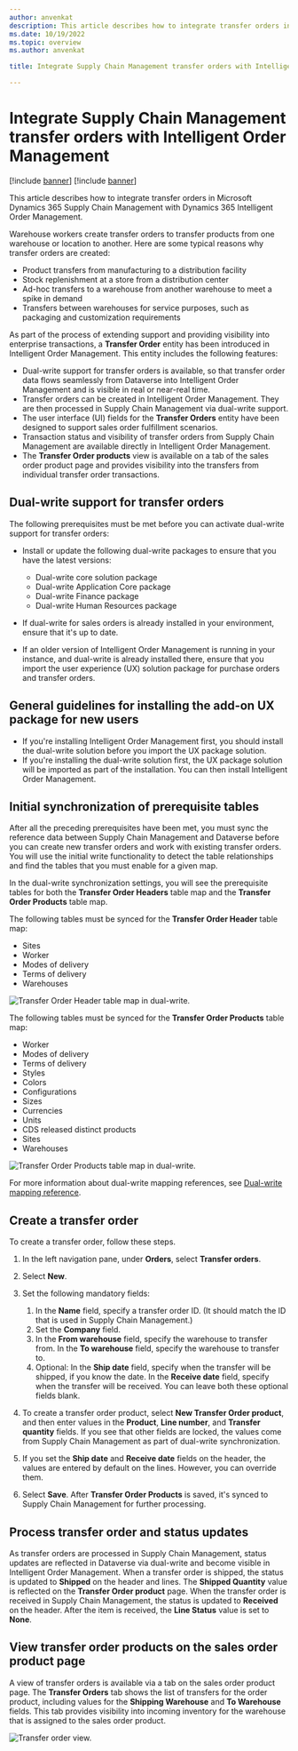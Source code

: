 ```yaml
---
author: anvenkat
description: This article describes how to integrate transfer orders in Microsoft Dynamics 365 Supply Chain Management with Dynamics 365 Intelligent Order Management.
ms.date: 10/19/2022
ms.topic: overview
ms.author: anvenkat

title: Integrate Supply Chain Management transfer orders with Intelligent Order Management

---
```


# Integrate Supply Chain Management transfer orders with Intelligent Order Management

[!include [banner](includes/banner.md)]
[!include [banner](includes/preview-banner.md)]

This article describes how to integrate transfer orders in Microsoft Dynamics 365 Supply Chain Management with Dynamics 365 Intelligent Order Management.

Warehouse workers create transfer orders to transfer products from one warehouse or location to another. Here are some typical reasons why transfer orders are created:

- Product transfers from manufacturing to a distribution facility
- Stock replenishment at a store from a distribution center
- Ad-hoc transfers to a warehouse from another warehouse to meet a spike in demand
- Transfers between warehouses for service purposes, such as packaging and customization requirements

As part of the process of extending support and providing visibility into enterprise transactions, a **Transfer Order** entity has been introduced in Intelligent Order Management. This entity includes the following features:

- Dual-write support for transfer orders is available, so that transfer order data flows seamlessly from Dataverse into Intelligent Order Management and is visible in real or near-real time.
- Transfer orders can be created in Intelligent Order Management. They are then processed in Supply Chain Management via dual-write support.
- The user interface (UI) fields for the **Transfer Orders** entity have been designed to support sales order fulfillment scenarios.
- Transaction status and visibility of transfer orders from Supply Chain Management are available directly in Intelligent Order Management.
- The **Transfer Order products** view is available on a tab of the sales order product page and provides visibility into the transfers from individual transfer order transactions.

## Dual-write support for transfer orders

The following prerequisites must be met before you can activate dual-write support for transfer orders:

- Install or update the following dual-write packages to ensure that you have the latest versions:

    - Dual-write core solution package
    - Dual-write Application Core package
    - Dual-write Finance package
    - Dual-write Human Resources package

- If dual-write for sales orders is already installed in your environment, ensure that it's up to date.
- If an older version of Intelligent Order Management is running in your instance, and dual-write is already installed there, ensure that you import the user experience (UX) solution package for purchase orders and transfer orders.

## General guidelines for installing the add-on UX package for new users

- If you're installing Intelligent Order Management first, you should install the dual-write solution before you import the UX package solution.
- If you're installing the dual-write solution first, the UX package solution will be imported as part of the installation. You can then install Intelligent Order Management.

## Initial synchronization of prerequisite tables

After all the preceding prerequisites have been met, you must sync the reference data between Supply Chain Management and Dataverse before you can create new transfer orders and work with existing transfer orders. You will use the initial write functionality to detect the table relationships and find the tables that you must enable for a given map.

In the dual-write synchronization settings, you will see the prerequisite tables for both the **Transfer Order Headers** table map and the **Transfer Order Products** table map.

The following tables must be synced for the **Transfer Order Header** table map:

- Sites
- Worker
- Modes of delivery
- Terms of delivery
- Warehouses

![Transfer Order Header table map in dual-write.](media/transfer-header.png)

The following tables must be synced for the **Transfer Order Products** table map:

- Worker
- Modes of delivery
- Terms of delivery
- Styles
- Colors
- Configurations
- Sizes
- Currencies
- Units
- CDS released distinct products
- Sites
- Warehouses

![Transfer Order Products table map in dual-write.](media/to-lines.png)

For more information about dual-write mapping references, see [Dual-write mapping reference](/fin-ops-core/dev-itpro/data-entities/dual-write/mapping-reference).

## Create a transfer order

To create a transfer order, follow these steps.

1. In the left navigation pane, under **Orders**, select **Transfer orders**. 
1. Select **New**.
1. Set the following mandatory fields:

    1. In the **Name** field, specify a transfer order ID. (It should match the ID that is used in Supply Chain Management.)
    1. Set the **Company** field.
    1. In the **From warehouse** field, specify the warehouse to transfer from. In the **To warehouse** field, specify the warehouse to transfer to.
    1. Optional: In the **Ship date** field, specify when the transfer will be shipped, if you know the date. In the **Receive date** field, specify when the transfer will be received. You can leave both these optional fields blank.

1. To create a transfer order product, select **New Transfer Order product**, and then enter values in the **Product**, **Line number**, and **Transfer quantity** fields. If you see that other fields are locked, the values come from Supply Chain Management as part of dual-write synchronization.
1. If you set the **Ship date** and **Receive date** fields on the header, the values are entered by default on the lines. However, you can override them.
1. Select **Save**. After **Transfer Order Products** is saved, it's synced to Supply Chain Management for further processing.

## Process transfer order and status updates

As transfer orders are processed in Supply Chain Management, status updates are reflected in Dataverse via dual-write and become visible in Intelligent Order Management. When a transfer order is shipped, the status is updated to **Shipped** on the header and lines. The **Shipped Quantity** value is reflected on the **Transfer Order product** page. When the transfer order is received in Supply Chain Management, the status is updated to **Received** on the header. After the item is received, the **Line Status** value is set to **None**.

## View transfer order products on the sales order product page

A view of transfer orders is available via a tab on the sales order product page. The **Transfer Orders** tab shows the list of transfers for the order product, including values for the **Shipping Warehouse** and **To Warehouse** fields. This tab provides visibility into incoming inventory for the warehouse that is assigned to the sales order product.

![Transfer order view.](media/transfer-order.png)
